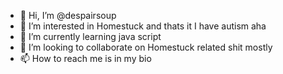 - 👋 Hi, I’m @despairsoup
- 👀 I’m interested in Homestuck and thats it I have autism aha
- 🌱 I’m currently learning java script
- 💞️ I’m looking to collaborate on Homestuck related shit mostly
- 📫 How to reach me is in my bio
